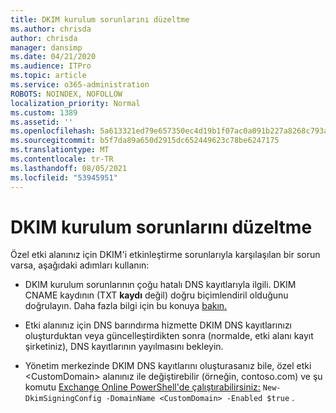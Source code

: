 ```yaml
---
title: DKIM kurulum sorunlarını düzeltme
ms.author: chrisda
author: chrisda
manager: dansimp
ms.date: 04/21/2020
ms.audience: ITPro
ms.topic: article
ms.service: o365-administration
ROBOTS: NOINDEX, NOFOLLOW
localization_priority: Normal
ms.custom: 1389
ms.assetid: ''
ms.openlocfilehash: 5a613321ed79e657350ec4d19b1f07ac0a091b227a8268c793a10edd9990d41f
ms.sourcegitcommit: b5f7da89a650d2915dc652449623c78be6247175
ms.translationtype: MT
ms.contentlocale: tr-TR
ms.lasthandoff: 08/05/2021
ms.locfileid: "53945951"
---
```

# <a name="fix-dkim-setup-issues"></a>DKIM kurulum sorunlarını düzeltme

Özel etki alanınız için DKIM'i etkinleştirme sorunlarıyla karşılaşılan bir sorun varsa, aşağıdaki adımları kullanın:

- DKIM kurulum sorunlarının çoğu hatalı DNS kayıtlarıyla ilgili. DKIM CNAME kaydının (TXT **kaydı** değil) doğru biçimlendiril olduğunu doğrulayın. Daha fazla bilgi için bu konuya [bakın.](https://docs.microsoft.com/microsoft-365/security/office-365-security/use-dkim-to-validate-outbound-email#steps-you-need-to-do-to-manually-set-up-dkim)

- Etki alanınız için DNS barındırma hizmette DKIM DNS kayıtlarınızı oluşturduktan veya güncelleştirdikten sonra (normalde, etki alanı kayıt şirketiniz), DNS kayıtlarının yayılmasını bekleyin.

- Yönetim merkezinde DKIM DNS kayıtlarını oluşturasanız bile, özel etki \<CustomDomain\> alanınız ile değiştirebilir (örneğin, contoso.com) ve şu komutu [Exchange Online PowerShell'de çalıştırabilirsiniz:](https://docs.microsoft.com/powershell/exchange/exchange-online/connect-to-exchange-online-powershell/connect-to-exchange-online-powershell) `New-DkimSigningConfig -DomainName <CustomDomain> -Enabled $true` .
